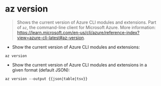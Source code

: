 # az version

> Shows the current version of Azure CLI modules and extensions.
> Part of `az`, the command-line client for Microsoft Azure.
> More information: <https://learn.microsoft.com/en-us/cli/azure/reference-index?view=azure-cli-latest#az-version>.
 
- Show the current version of Azure CLI modules and extensions:

`az version` 

- Show the current version of Azure CLI modules and extensions in a given format (default JSON):

`az version --output {{json|table|tsv}}`
